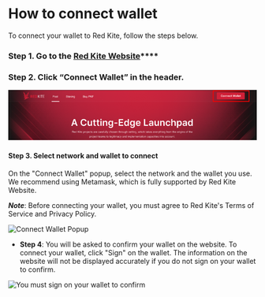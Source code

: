 # How to connect wallet

To connect your wallet to Red Kite, follow the steps below.

### **Step 1.** Go to the [Red Kite Website](http://redkite.polkafoundry.com/#/dashboard)****

### **Step 2.** Click “Connect Wallet” in the header.&#x20;

![](../.gitbook/assets/1.png)

#### **Step 3. Select network and wallet to connect**

On the "Connect Wallet" popup, select the network and the wallet you use. We recommend using Metamask, which is fully supported by Red Kite Website.

_**Note**_: Before connecting your wallet, you must agree to Red Kite's Terms of Service and Privacy Policy.

![Connect Wallet Popup](../.gitbook/assets/Screenshot\_39.png)

* **Step 4**: You will be asked to confirm your wallet on the website. To connect your wallet, click "Sign" on the wallet. The information on the website will not be displayed accurately if you do not sign on your wallet to confirm.

![You must sign on your wallet to confirm](../.gitbook/assets/Screenshot\_40.png)
